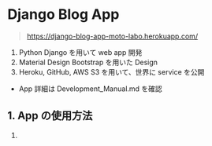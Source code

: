 # Django Blog App
> https://django-blog-app-moto-labo.herokuapp.com/
1. Python Django を用いて web app 開発
2. Material Design Bootstrap を用いた Design
3. Heroku, GitHub, AWS S3 を用いて、世界に service を公開
- App 詳細は Development_Manual.md を確認
## 1. App の使用方法
1.
